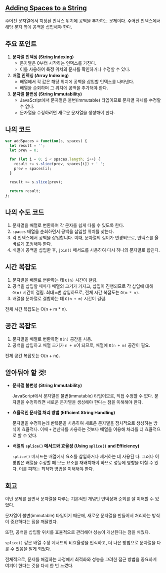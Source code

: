 ## [**Adding Spaces to a String**](https://leetcode.com/problems/adding-spaces-to-a-string/)

주어진 문자열에서 지정된 인덱스 위치에 공백을 추가하는 문제이다. 주어진 인덱스에서 해당 문자 앞에 공백을 삽입해야 한다.

## 주요 포인트

1. **문자열 인덱싱 (String Indexing)**
    - 문자열은 0부터 시작하는 인덱스를 가진다.
    - 이를 사용하여 특정 위치의 문자를 확인하거나 수정할 수 있다.
2. **배열 인덱싱 (Array Indexing)**
    - 배열에서 각 값은 해당 위치에 공백을 삽입할 인덱스를 나타낸다.
    - 배열을 순회하며 그 위치에 공백을 추가해야 한다.
3. **문자열 불변성 (String Immutability)**
    - JavaScript에서 문자열은 불변(immutable) 타입이므로 문자열 자체를 수정할 수 없다.
    - 문자열을 수정하려면 새로운 문자열을 생성해야 한다.

## 나의 코드

```jsx
var addSpaces = function(s, spaces) {
  let result = '';
  let prev = 0;

  for (let i = 0; i < spaces.length; i++) {
    result += s.slice(prev, spaces[i]) + ' ';
    prev = spaces[i];
  }
  
  result += s.slice(prev);

  return result;
};
```

## 나의 수도 코드

1. 문자열을 배열로 변환하여 각 문자를 쉽게 다룰 수 있도록 한다.
2. `spaces` 배열을 순회하면서 공백을 삽입할 위치를 찾는다.
3. 각 인덱스에서 공백을 삽입합니다. 이때, 문자열의 길이가 변경되므로, 인덱스를 올바르게 조정해야 한다.
4. 배열에 공백을 삽입한 후, `join()` 메서드를 사용하여 다시 하나의 문자열로 합친다.

## 시간 복잡도

1. 문자열을 배열로 변환하는 데 `O(n)` 시간이 걸림.
2. 공백을 삽입할 때마다 배열의 크기가 커지고, 삽입이 진행되므로 각 삽입에 대해 `O(n)` 시간이 걸림.
최대 `m`번 삽입하므로, 전체 시간 복잡도는 `O(m * n)`.
3. 배열을 문자열로 결합하는 데 `O(n + m)` 시간이 걸림.

전체 시간 복잡도는 O(n + m * n).

## 공간 복잡도

1. 문자열을 배열로 변환하면 `O(n)` 공간을 사용.
2. 공백을 삽입하고 배열 크기가 `n + m`이 되므로, 배열에 `O(n + m)` 공간이 필요.

전체 공간 복잡도는 O(n + m).

## 알아둬야 할 것!

- **문자열 불변성 (String Immutability)**
    
    JavaScript에서 문자열은 불변(immutable) 타입이므로, 직접 수정할 수 없다.
    문자열을 수정하려면 새로운 문자열을 생성해야 한다는 점을 이해해야 한다.
    
- **효율적인 문자열 처리 방법 (Efficient String Handling)**
    
    문자열을 수정하는데 반복문을 사용하여 새로운 문자열을 점차적으로 생성하는 방식이 효율적다. 이때 `+` 연산자를 사용하는 것보다 배열을 이용해 처리를 더 효율적으로 할 수 있다.
    
- **배열의 `splice()` 메서드와 효율성 (Using `splice()` and Efficiency)**
    
    `splice()` 메서드는 배열에서 요소를 삽입하거나 제거하는 데 사용된                                                                                                                                                                                                                                                                                                                                            다. 그러나 이 방법은 배열을 수정할 때 모든 요소를 재배치해야 하므로 성능에 영향을 미칠 수 있다. 이를 피하는 최적화 방법을 이해해야 한다.
    

## 회고

이번 문제를 풀면서 문자열을 다루는 기본적인 개념인 인덱싱과 순회를 잘 이해할 수 있었다.

문자열이 불변(immutable) 타입이기 때문에, 새로운 문자열을 만들어서 처리하는 방식이 중요하다는 점을 깨달았다.

또한, 공백을 삽입할 위치를 효율적으로 관리해야 성능이 개선된다는 점을 배웠다.

`splice()` 같은 배열 수정 메서드의 비효율성을 인식하고, 더 나은 방법으로 문자열을 다룰 수 있음을 알게 되었다.

전체적으로, 문제를 해결하는 과정에서 최적화와 성능을 고려한 접근 방법을 중요하게 여겨야 한다는 것을 다시 한 번 느꼈다.
